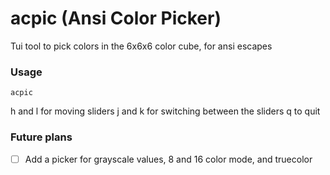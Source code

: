 # acpic (Ansi Color Picker)
Tui tool to pick colors in the 6x6x6 color cube, for ansi escapes

### Usage

`acpic`

h and l for moving sliders
j and k for switching between the sliders
q to quit

### Future plans
- [ ] Add a picker for grayscale values, 8 and 16 color mode, and truecolor

